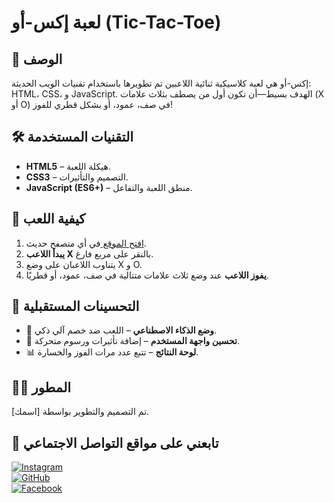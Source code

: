 # لعبة إكس-أو (Tic-Tac-Toe)

## 📝 الوصف
إكس-أو هي لعبة كلاسيكية ثنائية اللاعبين تم تطويرها باستخدام تقنيات الويب الحديثة: HTML، CSS، و JavaScript. الهدف بسيط—أن تكون أول من يصطف بثلاث علامات (X أو O) في صف، عمود، أو بشكل قطري للفوز!

## 🛠️ التقنيات المستخدمة
- **HTML5** – هيكلة اللعبة.
- **CSS3** – التصميم والتأثيرات.
- **JavaScript (ES6+)** – منطق اللعبة والتفاعل.

## 🚀 كيفية اللعب
1. [افتح الموقع ]() في أي متصفح حديث.
2. **يبدأ اللاعب X** بالنقر على مربع فارغ.
3. يتناوب اللاعبان على وضع X و O.
4. **يفوز اللاعب** عند وضع ثلاث علامات متتالية في صف، عمود، أو قطريًا.

## 📌 التحسينات المستقبلية
- 🤖 **وضع الذكاء الاصطناعي** – اللعب ضد خصم آلي ذكي.
- 🎨 **تحسين واجهة المستخدم** – إضافة تأثيرات ورسوم متحركة.
- 📊 **لوحة النتائج** – تتبع عدد مرات الفوز والخسارة.

## 👨‍💻 المطور
تم التصميم والتطوير بواسطة [اسمك].

## 📲 تابعني على مواقع التواصل الاجتماعي
<div >

[![Instagram](https://img.shields.io/badge/Instagram-E4405F?style=for-the-badge&logo=instagram&logoColor=white)](https://www.instagram.com/abde.elmouazi/)  
[![GitHub](https://img.shields.io/badge/GitHub-181717?style=for-the-badge&logo=github&logoColor=white)](https://github.com/mouaiz-09)  
[![Facebook](https://img.shields.io/badge/Facebook-1877F2?style=for-the-badge&logo=facebook&logoColor=white)](https://www.facebook.com/profile.php?id=61572746877849)
  
</div>

